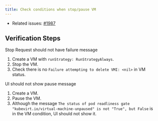 ```yaml
---
title: Check conditions when stop/pause VM
---
```

* Related issues: [#1987](https://github.com/harvester/harvester/issues/1987)

## Verification Steps

Stop Request should not have failure message
1. Create a VM with `runStrategy: RunStrategyAlways`.
1. Stop the VM.
1. Check there is no `Failure attempting to delete VMI: <nil>` in VM status.

UI should not show pause message
1. Create a VM.
1. Pause the VM.
1. Although the message `The status of pod readliness gate "kubevirt.io/virtual-machine-unpaused" is not "True", but False` is in the VM condition, UI should not show it.
